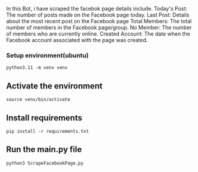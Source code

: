 In this Bot, i have scraped the facebok page details include.
Today's Post: The number of posts made on the Facebook page today.
Last Post: Details about the most recent post on the Facebook page
Total Members: The total number of members in the Facebook page/group.
No Member: The number of members who are currently online.
Created Account: The date when the Facebook account associated with the page was created.

### Setup environment(ubuntu)
```
python3.11 -m venv venv
```
## Activate the environment

```
source venv/bin/activate

```
## Install requirements
```
pip install -r requirements.txt

```
## Run the main.py file

```
python3 ScrapeFacebookPage.py
```

